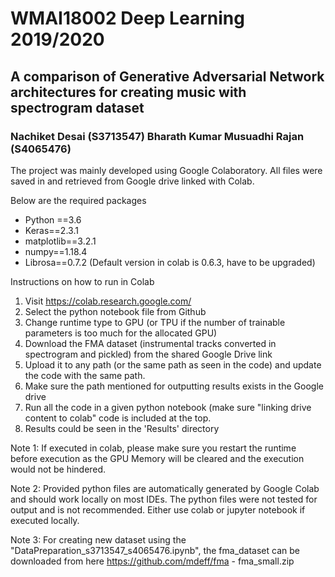 # WMAI18002 Deep Learning 2019/2020
## A comparison of Generative Adversarial Network architectures for creating music with spectrogram dataset
### Nachiket Desai (S3713547) Bharath Kumar Musuadhi Rajan (S4065476)

The project was mainly developed using Google Colaboratory. All files were saved in and retrieved from Google drive linked with Colab. 

Below are the required packages
- Python ==3.6
- Keras==2.3.1
- matplotlib==3.2.1
- numpy==1.18.4
- Librosa==0.7.2 (Default version in colab is 0.6.3, have to be upgraded) 

Instructions on how to run in Colab
1) Visit https://colab.research.google.com/
2) Select the python notebook file from Github
3) Change runtime type to GPU (or TPU if the number of trainable parameters is too much for the allocated GPU)
4) Download the FMA dataset (instrumental tracks converted in spectrogram and pickled) from the shared Google Drive link
5) Upload it to any path (or the same path as seen in the code) and update the code with the same path.
6) Make sure the path mentioned for outputting results exists in the Google drive
7) Run all the code in a given python notebook (make sure "linking drive content to colab" code is included at the top.
8) Results could be seen in the 'Results' directory


Note 1: If executed in colab, please make sure you restart the runtime before execution as the GPU Memory will be cleared and the execution would not be hindered. 

Note 2: Provided python files are automatically generated by Google Colab and should work locally on most IDEs. The python files were not tested for output and is not recommended. Either use colab or jupyter notebook if executed locally.

Note 3: For creating new dataset using the "DataPreparation_s3713547_s4065476.ipynb", the fma_dataset can be downloaded from here https://github.com/mdeff/fma - fma_small.zip
